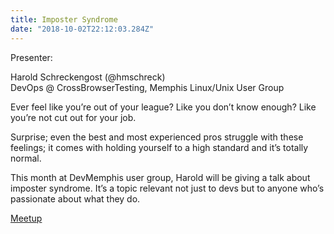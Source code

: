 ```yaml
---
title: Imposter Syndrome
date: "2018-10-02T22:12:03.284Z"
---
```


Presenter:  

Harold Schreckengost (@hmschreck)  
DevOps @ CrossBrowserTesting, Memphis   Linux/Unix User Group

Ever feel like you’re out of your league? Like you don’t know enough? Like you’re not cut out for your job.

Surprise; even the best and most experienced pros struggle with these feelings; it comes with holding yourself to a high standard and it’s totally normal.

This month at DevMemphis user group, Harold will be giving a talk about imposter syndrome. It’s a topic relevant not just to devs but to anyone who’s passionate about what they do. 

[Meetup](https://www.meetup.com/memphis-technology-user-groups/events/hxxpfqyxnbdb/)